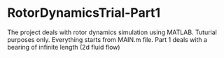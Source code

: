 # RotorDynamicsTrial-Part1
The project deals with rotor dynamics simulation using MATLAB.
 Tuturial purposes only.
Everything starts from MAIN.m file. 
Part 1 deals with a bearing of infinite length (2d fluid flow)
